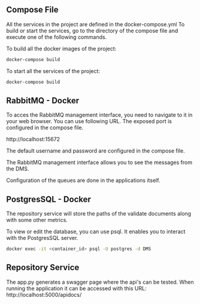 <!-- Docker -->
## Compose File

All the services in the project are defined in the docker-compose.yml
To build or start the services, go to the directory of the compose file and execute one of the following commands.

To build all the docker images of the project:
```sh
docker-compose build
```
To start all the services of the project:
```sh
docker-compose build
```
<!-- RabbitMQ Docker -->
## RabbitMQ - Docker

To acces the RabbitMQ management interface, you need to navigate to it in your web browser.
You can use following URL. The exposed port is configured in the compose file.

http://localhost:15672

The default username and password are configured in the compose file.

The RabbitMQ management interface allows you to see the messages from the DMS.

Configuration of the queues are done in the applications itself.

<!-- Postgres SQL Docker -->
## PostgresSQL - Docker

The repository service will store the paths of the validate documents along with some other metrics.

To view or edit the database, you can use psql. It enables you to interact with the PostgresSQL server.
```sh
docker exec -it <container_id> psql -U postgres -d DMS
```

<!-- Repository Service -->
## Repository Service

The app.py generates a swagger page where the api's can be tested. When running the application it can be accessed with this URL:
http://localhost:5000/apidocs/

